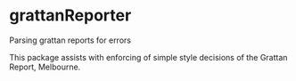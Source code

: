 # grattanReporter
Parsing grattan reports for errors

This package assists with enforcing of simple style decisions of the Grattan Report, Melbourne.


